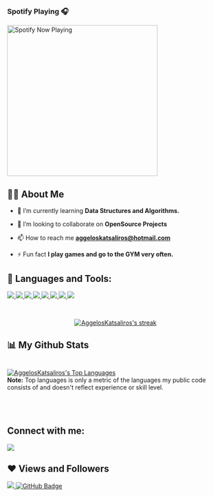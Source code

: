 
### Spotify Playing 🎧

[<img src="https://novatorem-aggeloskatsaliros.versel.app/api/spotify-playing" alt="Spotify Now Playing" width="350" />](https://open.spotify.com/user/aggosgr)

## 🙋‍♂️ About Me

<!--- 🔭 I’m currently working on **[Bug Tracker](https://covid-19-tracker-e4bda.web.app/)**-->

- 🌱 I’m currently learning **Data Structures and Algorithms.**

- 👯 I’m looking to collaborate on **OpenSource Projects**

- 📫 How to reach me **aggeloskatsaliros@hotmail.com**

- ⚡ Fun fact **I play games and go to the GYM very often.**

## 🚀 Languages and Tools:

<p align="left"> 
    <a href="https://www.java.com" target="_blank"> <img src="https://img.icons8.com/color/48/000000/java-coffee-cup-logo.png"/> </a>
    <a href="https://spring.io/projects/spring-boot" target="_blank"> <img src="https://img.icons8.com/color/48/000000/spring-logo.png"/> </a> 
    <a href="https://developer.mozilla.org/en-US/docs/Web/JavaScript" target="_blank"> <img src="https://img.icons8.com/color/48/000000/javascript.png"/> </a> 
    <a href="https://www.w3.org/html/" target="_blank"> <img src="https://img.icons8.com/color/48/000000/html-5.png"/> </a> 
    <a href="https://www.w3schools.com/css/" target="_blank"> <img src="https://img.icons8.com/color/48/000000/css3.png"/> </a> 
    <a href="https://www.python.org" target="_blank"> <img src="https://img.icons8.com/color/48/000000/python.png"/> </a> 
    <a href="https://git-scm.com/" target="_blank"> <img src="https://img.icons8.com/color/48/000000/git.png"/> </a> 
    <a href="https://www.mathworks.com/products/matlab.html/" target="_blank"> <img src="https://img.icons8.com/fluency/48/000000/matlab.png"/> </a> 
</p>

<!-- [![React Badge](https://img.shields.io/badge/-React-61DBFB?style=for-the-badge&labelColor=black&logo=react&logoColor=61DBFB)](#)  [![Javascript Badge](https://img.shields.io/badge/-Javascript-F0DB4F?style=for-the-badge&labelColor=black&logo=javascript&logoColor=F0DB4F)](#) [![Typescript Badge](https://img.shields.io/badge/-Typescript-007acc?style=for-the-badge&labelColor=black&logo=typescript&logoColor=007acc)](#) [![Nodejs Badge](https://img.shields.io/badge/-Nodejs-3C873A?style=for-the-badge&labelColor=black&logo=node.js&logoColor=3C873A)](#) [![GraphQL Badge](https://img.shields.io/badge/-GraphQl-e535ab?style=for-the-badge&labelColor=black&logo=node.js&logoColor=e535ab)](#) -->
<br/>

<p align="center">
    <a href="https://github.com/AggelosKatsaliros/github-readme-streak-stats">
        <img title="🔥 Get streak stats for your profile at git.io/streak-stats" alt="AggelosKatsaliros's streak" src="https://github-readme-streak-stats.herokuapp.com/?user=AggelosKatsaliros&theme=black-ice&hide_border=true&stroke=0000&background=060A0CD0"/>
    </a>
</p>

## 📊 My Github Stats

  <br/>
  <a href="https://github.com/AggelosKatsaliros/github-readme-stats"><img alt="AggelosKatsaliros's Top Languages" src="https://github-readme-stats.vercel.app/api/top-langs/?username=AggelosKatsaliros&langs_count=8&count_private=true&layout=compact&theme=react&hide_border=true&bg_color=0D1117" /></a>
  <br/>
  <b>Note:</b> Top languages is only a metric of the languages my public code consists of and doesn't reflect experience or skill level.


<br/>
<br/>


<br/>
<br/>

## Connect with me:
<p align="left">

<a href = "https://www.linkedin.com/in/aggelos-katsaliros-440903b8/"><img src="https://img.icons8.com/fluent/48/000000/linkedin.png"/></a>
</p>

## ❤ Views and Followers
<a href="https://github.com/Meghna-DAS/github-profile-views-counter">
    <img src="https://komarev.com/ghpvc/?username=AggelosKatsaliros">
</a>
<a href="https://github.com/AggelosKatsaliros?tab=followers"><img src="https://img.shields.io/github/followers/AggelosKatsaliros?label=Followers&style=social" alt="GitHub Badge"></a>
